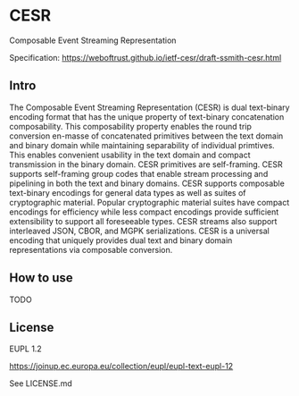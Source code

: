 # CESR

Composable Event Streaming Representation

Specification: https://weboftrust.github.io/ietf-cesr/draft-ssmith-cesr.html


## Intro

The Composable Event Streaming Representation (CESR) is dual text-binary
encoding format that has the unique property of text-binary concatenation
composability. This composability property enables the round trip conversion
en-masse of concatenated primitives between the text domain and binary domain
while maintaining separability of individual primtives. This enables convenient
usability in the text domain and compact transmission in the binary domain.
CESR primitives are self-framing. CESR supports self-framing group codes that
enable stream processing and pipelining in both the text and binary domains.
CESR supports composable text-binary encodings for general data types as well
as suites of cryptographic material. Popular cryptographic material suites
have compact encodings for efficiency while less compact encodings provide
sufficient extensibility to support all foreseeable types. CESR streams also
support interleaved JSON, CBOR, and MGPK serializations. CESR is a universal
encoding that uniquely provides dual text and binary domain representations
via composable conversion.

## How to use

TODO


## License

EUPL 1.2

https://joinup.ec.europa.eu/collection/eupl/eupl-text-eupl-12

See LICENSE.md
